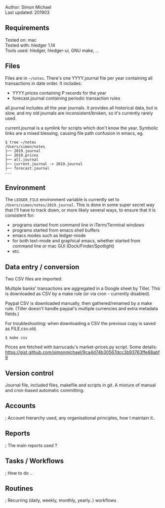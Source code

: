 Author:       Simon Michael  
Last updated: 201903  

## Requirements

Tested on:    mac  
Tested with:  hledger 1.14  
Tools used: 
hledger, 
hledger-ui,
GNU make,
...

## Files

Files are in `~/notes`.
There's one YYYY.journal file per year containing all transactions in date order.
It includes:

- YYYY.prices containing P records for the year
- forecast.journal containing periodic transaction rules

all.journal includes all the year journals. 
It provides all historical data, but is slow, and my old journals are inconsistent/broken, so it's currently rarely used.

current.journal is a symlink for scripts which don't know the year.
Symbolic links are a mixed blessing, causing file path confusion in emacs, eg.

```
$ tree ~/notes
/Users/simon/notes
├── 2019.journal
├── 2019.prices
├── all.journal
├── current.journal -> 2019.journal
├── forecast.journal
...
```

## Environment

The `LEDGER_FILE` environment variable is currently set to `/Users/simon/notes/2019.journal`.
This is done in some super secret way that I'll have to track down, or more likely several ways,
to ensure that it is consistent for:

- programs started from command line in iTerm/Terminal windows
- programs started from emacs shell buffers
- emacs modes such as ledger-mode
- for both text-mode and graphical emacs, whether started from command line or mac GUI (Dock/Finder/Spotlight)
- etc.

## Data entry / conversion

Two CSV files are imported:

Multiple banks' transactions are aggregated in a Google sheet by Tiller.
This is downloaded as CSV by a make rule (or via cron - currently disabled).

Paypal CSV is downloaded manually, then gathered/renamed by a make rule.
(Tiller doesn't handle paypal's multiple currencies and extra metadata fields.)

For troubleshooting: when downloading a CSV the previous copy is saved as FILE.csv.old.

```
$ make csv
```

Prices are fetched with barrucadu's market-prices.py script.
Some details: https://gist.github.com/simonmichael/9ca4d74b30567dcc3b93763ffe88abf9


## Version control

Journal file, included files, makefile and scripts in git.
A mixture of manual and cron-based automatic committing.

## Accounts

; Account hierarchy used, any organisational principles, how I maintain it..

## Reports

; The main reports used ?

## Tasks / Workflows

; How to do ..

## Routines

; Recurring (daily, weekly, monthly, yearly..) workflows
